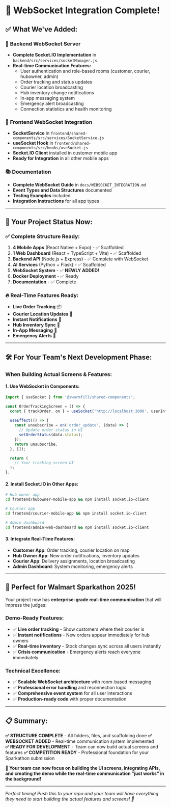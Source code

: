 # 🎉 WebSocket Integration Complete!

## ✅ **What We've Added:**

### 🔧 **Backend WebSocket Server**
- **Complete Socket.IO Implementation** in `backend/src/services/socketManager.js`
- **Real-time Communication Features:**
  - User authentication and role-based rooms (customer, courier, hubowner, admin)
  - Order tracking and status updates
  - Courier location broadcasting
  - Hub inventory change notifications
  - In-app messaging system
  - Emergency alert broadcasting
  - Connection statistics and health monitoring

### 📱 **Frontend WebSocket Integration**
- **SocketService** in `frontend/shared-components/src/services/SocketService.js`
- **useSocket Hook** in `frontend/shared-components/src/hooks/useSocket.js`
- **Socket.IO Client** installed in customer mobile app
- **Ready for Integration** in all other mobile apps

### 📚 **Documentation**
- **Complete WebSocket Guide** in `docs/WEBSOCKET_INTEGRATION.md`
- **Event Types and Data Structures** documented
- **Testing Examples** included
- **Integration Instructions** for all app types

---

## 🚀 **Your Project Status Now:**

### ✅ **Complete Structure Ready:**
1. **4 Mobile Apps** (React Native + Expo) - ✅ Scaffolded
2. **1 Web Dashboard** (React + TypeScript + Vite) - ✅ Scaffolded  
3. **Backend API** (Node.js + Express) - ✅ Complete with WebSocket
4. **AI Services** (Python + Flask) - ✅ Scaffolded
5. **WebSocket System** - ✅ **NEWLY ADDED!**
6. **Docker Deployment** - ✅ Ready
7. **Documentation** - ✅ Complete

### 🔥 **Real-Time Features Ready:**
- **Live Order Tracking** 📦
- **Courier Location Updates** 📍  
- **Instant Notifications** 🔔
- **Hub Inventory Sync** 🏪
- **In-App Messaging** 💬
- **Emergency Alerts** 🚨

---

## 🛠️ **For Your Team's Next Development Phase:**

### **When Building Actual Screens & Features:**

#### 1. **Use WebSocket in Components:**
```jsx
import { useSocket } from '@swarmfill/shared-components';

const OrderTrackingScreen = () => {
  const { trackOrder, on } = useSocket('http://localhost:3000', userInfo);
  
  useEffect(() => {
    const unsubscribe = on('order_update', (data) => {
      // Update order status in UI
      setOrderStatus(data.status);
    });
    return unsubscribe;
  }, []);

  return (
    // Your tracking screen UI
  );
};
```

#### 2. **Install Socket.IO in Other Apps:**
```bash
# Hub owner app
cd frontend/hubowner-mobile-app && npm install socket.io-client

# Courier app  
cd frontend/courier-mobile-app && npm install socket.io-client

# Admin dashboard
cd frontend/admin-web-dashboard && npm install socket.io-client
```

#### 3. **Integrate Real-Time Features:**
- **Customer App**: Order tracking, courier location on map
- **Hub Owner App**: New order notifications, inventory updates
- **Courier App**: Delivery assignments, location broadcasting
- **Admin Dashboard**: System monitoring, emergency alerts

---

## 🎯 **Perfect for Walmart Sparkathon 2025!**

Your project now has **enterprise-grade real-time communication** that will impress the judges:

### **Demo-Ready Features:**
- ✅ **Live order tracking** - Show customers where their courier is
- ✅ **Instant notifications** - New orders appear immediately for hub owners
- ✅ **Real-time inventory** - Stock changes sync across all users instantly
- ✅ **Crisis communication** - Emergency alerts reach everyone immediately

### **Technical Excellence:**
- ✅ **Scalable WebSocket architecture** with room-based messaging
- ✅ **Professional error handling** and reconnection logic
- ✅ **Comprehensive event system** for all user interactions
- ✅ **Production-ready code** with proper documentation

---

## 📋 **Summary:**

**✅ STRUCTURE COMPLETE** - All folders, files, and scaffolding done
**✅ WEBSOCKET ADDED** - Real-time communication system implemented  
**✅ READY FOR DEVELOPMENT** - Team can now build actual screens and features
**✅ COMPETITION READY** - Professional foundation for your Sparkathon submission

**🚀 Your team can now focus on building the UI screens, integrating APIs, and creating the demo while the real-time communication "just works" in the background!**

---

*Perfect timing! Push this to your repo and your team will have everything they need to start building the actual features and screens! 🎉*
